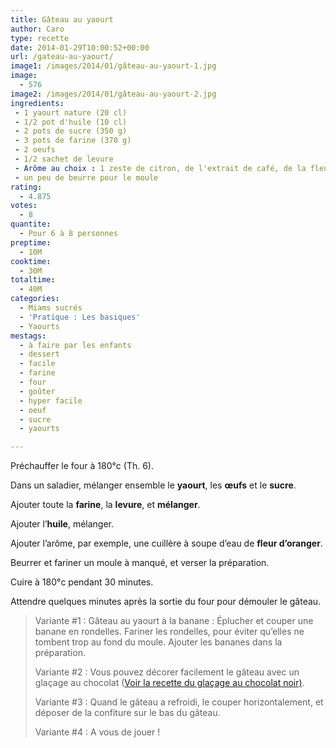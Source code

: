 ```yaml
---
title: Gâteau au yaourt
author: Caro
type: recette
date: 2014-01-29T10:00:52+00:00
url: /gateau-au-yaourt/
image1: /images/2014/01/gâteau-au-yaourt-1.jpg
image:
  - 576
image2: /images/2014/01/gâteau-au-yaourt-2.jpg
ingredients:
 - 1 yaourt nature (20 cl)
 - 1/2 pot d'huile (10 cl)
 - 2 pots de sucre (350 g)
 - 3 pots de farine (370 g)
 - 2 oeufs
 - 1/2 sachet de levure
 - Arôme au choix : 1 zeste de citron, de l'extrait de café, de la fleur d'oranger, un sachet de sucre vanillé, etc...
 - un peu de beurre pour le moule
rating:
  - 4.875
votes:
  - 8
quantite:
  - Pour 6 à 8 personnes
preptime:
  - 10M
cooktime:
  - 30M
totaltime:
  - 40M
categories:
  - Miams sucrés
  - 'Pratique : Les basiques'
  - Yaourts
mestags:
  - à faire par les enfants
  - dessert
  - facile
  - farine
  - four
  - goûter
  - hyper facile
  - oeuf
  - sucre
  - yaourts

---
```

Préchauffer le four à 180°c (Th. 6).

Dans un saladier, mélanger ensemble le **yaourt**, les **œufs** et le **sucre**.

Ajouter toute la **farine**, la **levure**, et **mélanger**.

Ajouter l&rsquo;**huile**, mélanger.

Ajouter l&rsquo;arôme, par exemple, une cuillère à soupe d&rsquo;eau de **fleur d&rsquo;oranger**.

Beurrer et fariner un moule à manqué, et verser la préparation.

Cuire à 180°c pendant 30 minutes.

Attendre quelques minutes après la sortie du four pour démouler le gâteau.

> Variante #1 : Gâteau au yaourt à la banane : Éplucher et couper une banane en rondelles. Fariner les rondelles, pour éviter qu&rsquo;elles ne tombent trop au fond du moule. Ajouter les bananes dans la préparation.
>
> Variante #2 : Vous pouvez décorer facilement le gâteau avec un glaçage au chocolat ([Voir la recette du glaçage au chocolat noir)][1].
>
> Variante #3 : Quand le gâteau a refroidi, le couper horizontalement, et déposer de la confiture sur le bas du gâteau.
>
> Variante #4 : A vous de jouer !

 [1]: http://www.instamiam.fr/glacage-au-chocolat/ "Glaçage au chocolat"
